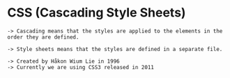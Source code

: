 # CSS (Cascading Style Sheets)

    -> Cascading means that the styles are applied to the elements in the order they are defined.

    -> Style sheets means that the styles are defined in a separate file.

    -> Created by Håkon Wium Lie in 1996
    -> Currently we are using CSS3 released in 2011
